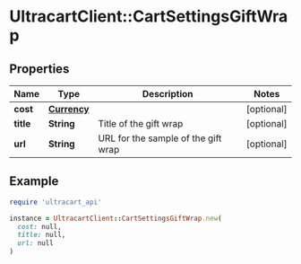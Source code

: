 # UltracartClient::CartSettingsGiftWrap

## Properties

| Name | Type | Description | Notes |
| ---- | ---- | ----------- | ----- |
| **cost** | [**Currency**](Currency.md) |  | [optional] |
| **title** | **String** | Title of the gift wrap | [optional] |
| **url** | **String** | URL for the sample of the gift wrap | [optional] |

## Example

```ruby
require 'ultracart_api'

instance = UltracartClient::CartSettingsGiftWrap.new(
  cost: null,
  title: null,
  url: null
)
```

